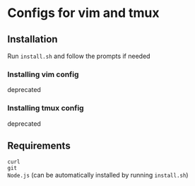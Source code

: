 # Configs for vim and tmux

## Installation
Run `install.sh` and follow the prompts if needed

### Installing vim config
deprecated

### Installing tmux config
deprecated

## Requirements
`curl`  
`git`  
`Node.js` (can be automatically installed by running `install.sh`)  
